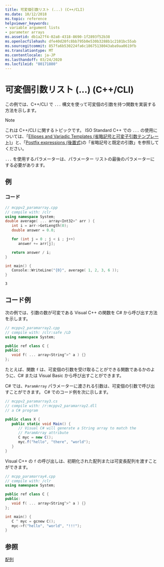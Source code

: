 ```yaml
---
title: 可変個引数リスト (...) (C++/CLI)
ms.date: 10/12/2018
ms.topic: reference
helpviewer_keywords:
- variable argument lists
- parameter arrays
ms.assetid: db1a27f4-02a8-4318-8690-1f2893f52b38
ms.openlocfilehash: dfe40d20fc8bb795b0e530b3288b1c2101bc55ab
ms.sourcegitcommit: 857fa6b530224fa6c18675138043aba9aa0619fb
ms.translationtype: MT
ms.contentlocale: ja-JP
ms.lasthandoff: 03/24/2020
ms.locfileid: "80171880"
---
```

# <a name="variable-argument-lists--ccli"></a>可変個引数リスト (...) (C++/CLI)

この例では、C++/CLI で `...` 構文を使って可変個の引数を持つ関数を実装する方法を示します。

> [!NOTE]
> これは C++/CLI に関するトピックです。 ISO Standard C++ での `...` の使用については、「[Ellipses and Variadic Templates (省略記号と可変子引数テンプレート)](../cpp/ellipses-and-variadic-templates.md)」と、「[Postfix expressions (後置式)](../cpp/postfix-expressions.md)の「省略記号と既定の引数」を参照してください。

`...` を使用するパラメーターは、パラメーター リストの最後のパラメーターにする必要があります。

## <a name="example"></a>例

### <a name="code"></a>コード

```cpp
// mcppv2_paramarray.cpp
// compile with: /clr
using namespace System;
double average( ... array<Int32>^ arr ) {
   int i = arr->GetLength(0);
   double answer = 0.0;

   for (int j = 0 ; j < i ; j++)
      answer += arr[j];

   return answer / i;
}

int main() {
   Console::WriteLine("{0}", average( 1, 2, 3, 6 ));
}
```

```Output
3
```

## <a name="code-example"></a>コード例

次の例では、引数の数が可変である Visual C++ の関数を C# から呼び出す方法を示します。

```cpp
// mcppv2_paramarray2.cpp
// compile with: /clr:safe /LD
using namespace System;

public ref class C {
public:
   void f( ... array<String^>^ a ) {}
};
```

たとえば、関数 `f` は、可変個の引数を受け取ることができる関数であるかのように、C# または Visual Basic から呼び出すことができます。

C# では、`ParamArray` パラメーターに渡される引数は、可変個の引数で呼び出すことができます。 C# でのコード例を次に示します。

```csharp
// mcppv2_paramarray3.cs
// compile with: /r:mcppv2_paramarray2.dll
// a C# program

public class X {
   public static void Main() {
      // Visual C# will generate a String array to match the
      // ParamArray attribute
      C myc = new C();
      myc.f("hello", "there", "world");
   }
}
```

Visual C++ の `f` の呼び出しは、初期化された配列または可変長配列を渡すことができます。

```cpp
// mcpp_paramarray4.cpp
// compile with: /clr
using namespace System;

public ref class C {
public:
   void f( ... array<String^>^ a ) {}
};

int main() {
   C ^ myc = gcnew C();
   myc->f("hello", "world", "!!!");
}
```

## <a name="see-also"></a>参照

[配列](arrays-cpp-component-extensions.md)

